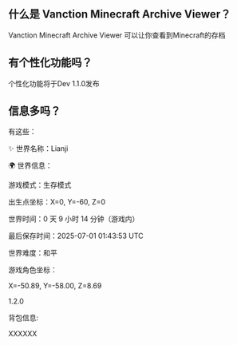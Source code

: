 ## 什么是 Vanction Minecraft Archive Viewer？

Vanction Minecraft Archive Viewer 可以让你查看到Minecraft的存档

## 有个性化功能吗？

个性化功能将于Dev 1.1.0发布

## 信息多吗？
 有这些：

 ✨ 世界名称：Lianji

🌍 世界信息：

  游戏模式：生存模式
  
  出生点坐标：X=0, Y=-60, Z=0
  
  世界时间：0 天 9 小时 14 分钟（游戏内）
  
  最后保存时间：2025-07-01 01:43:53 UTC
  
  世界难度：和平
  
游戏角色坐标：

  X=-50.89, Y=-58.00, Z=8.69

  
  1.2.0
  
背包信息:
  
  XXXXXX
